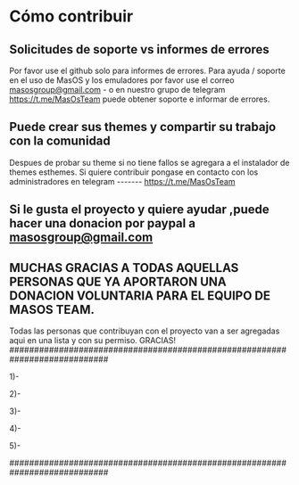 # Cómo contribuir

## Solicitudes de soporte vs informes de errores

Por favor use el github solo para informes de errores. Para ayuda / soporte en el uso de MasOS y los emuladores
 por favor use el correo masosgroup@gmail.com - o en nuestro grupo de telegram https://t.me/MasOsTeam puede obtener soporte
 e informar de errores.


## Puede crear sus themes y compartir su trabajo con la comunidad
Despues de probar su theme si no tiene fallos se agregara a el instalador de themes esthemes.
Si quiere contribuir pongase en contacto con los administradores en telegram ------- https://t.me/MasOsTeam



## Si le gusta el proyecto y quiere ayudar ,puede hacer una donacion por paypal a masosgroup@gmail.com



## MUCHAS GRACIAS A TODAS AQUELLAS PERSONAS QUE YA APORTARON UNA DONACION VOLUNTARIA PARA EL EQUIPO DE MASOS TEAM.
Todas las personas que contribuyan con el proyecto van a ser agregadas aqui en una lista y con su permiso. GRACIAS!
############################################################################

1)-

2)-

3)-

4)-

5)-

############################################################################